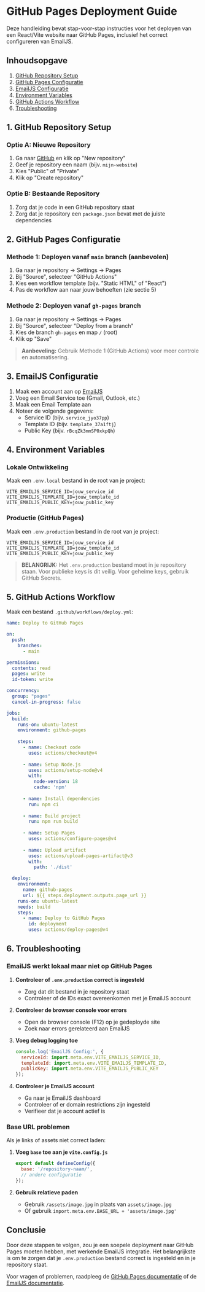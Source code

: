 # GitHub Pages Deployment Guide

Deze handleiding bevat stap-voor-stap instructies voor het deployen van een React/Vite website naar GitHub Pages, inclusief het correct configureren van EmailJS.

## Inhoudsopgave
1. [GitHub Repository Setup](#1-github-repository-setup)
2. [GitHub Pages Configuratie](#2-github-pages-configuratie)
3. [EmailJS Configuratie](#3-emailjs-configuratie)
4. [Environment Variables](#4-environment-variables)
5. [GitHub Actions Workflow](#5-github-actions-workflow)
6. [Troubleshooting](#6-troubleshooting)

## 1. GitHub Repository Setup

### Optie A: Nieuwe Repository
1. Ga naar [GitHub](https://github.com) en klik op "New repository"
2. Geef je repository een naam (bijv. `mijn-website`)
3. Kies "Public" of "Private"
4. Klik op "Create repository"

### Optie B: Bestaande Repository
1. Zorg dat je code in een GitHub repository staat
2. Zorg dat je repository een `package.json` bevat met de juiste dependencies

## 2. GitHub Pages Configuratie

### Methode 1: Deployen vanaf `main` branch (aanbevolen)
1. Ga naar je repository → Settings → Pages
2. Bij "Source", selecteer "GitHub Actions"
3. Kies een workflow template (bijv. "Static HTML" of "React")
4. Pas de workflow aan naar jouw behoeften (zie sectie 5)

### Methode 2: Deployen vanaf `gh-pages` branch
1. Ga naar je repository → Settings → Pages
2. Bij "Source", selecteer "Deploy from a branch"
3. Kies de branch `gh-pages` en map `/` (root)
4. Klik op "Save"

> **Aanbeveling:** Gebruik Methode 1 (GitHub Actions) voor meer controle en automatisering.

## 3. EmailJS Configuratie

1. Maak een account aan op [EmailJS](https://www.emailjs.com/)
2. Voeg een Email Service toe (Gmail, Outlook, etc.)
3. Maak een Email Template aan
4. Noteer de volgende gegevens:
   - Service ID (bijv. `service_jyo37pp`)
   - Template ID (bijv. `template_37a1ftj`)
   - Public Key (bijv. `rBcqZk3mmSP0xkpQh`)

## 4. Environment Variables

### Lokale Ontwikkeling
Maak een `.env.local` bestand in de root van je project:

```
VITE_EMAILJS_SERVICE_ID=jouw_service_id
VITE_EMAILJS_TEMPLATE_ID=jouw_template_id
VITE_EMAILJS_PUBLIC_KEY=jouw_public_key
```

### Productie (GitHub Pages)
Maak een `.env.production` bestand in de root van je project:

```
VITE_EMAILJS_SERVICE_ID=jouw_service_id
VITE_EMAILJS_TEMPLATE_ID=jouw_template_id
VITE_EMAILJS_PUBLIC_KEY=jouw_public_key
```

> **BELANGRIJK:** Het `.env.production` bestand moet in je repository staan. Voor publieke keys is dit veilig. Voor geheime keys, gebruik GitHub Secrets.

## 5. GitHub Actions Workflow

Maak een bestand `.github/workflows/deploy.yml`:

```yaml
name: Deploy to GitHub Pages

on:
  push:
    branches:
      - main

permissions:
  contents: read
  pages: write
  id-token: write

concurrency:
  group: "pages"
  cancel-in-progress: false

jobs:
  build:
    runs-on: ubuntu-latest
    environment: github-pages
    
    steps:
      - name: Checkout code
        uses: actions/checkout@v4
        
      - name: Setup Node.js
        uses: actions/setup-node@v4
        with:
          node-version: 18
          cache: 'npm'
          
      - name: Install dependencies
        run: npm ci
        
      - name: Build project
        run: npm run build
        
      - name: Setup Pages
        uses: actions/configure-pages@v4
        
      - name: Upload artifact
        uses: actions/upload-pages-artifact@v3
        with:
          path: './dist'

  deploy:
    environment:
      name: github-pages
      url: ${{ steps.deployment.outputs.page_url }}
    runs-on: ubuntu-latest
    needs: build
    steps:
      - name: Deploy to GitHub Pages
        id: deployment
        uses: actions/deploy-pages@v4
```

## 6. Troubleshooting

### EmailJS werkt lokaal maar niet op GitHub Pages
1. **Controleer of `.env.production` correct is ingesteld**
   - Zorg dat dit bestand in je repository staat
   - Controleer of de IDs exact overeenkomen met je EmailJS account

2. **Controleer de browser console voor errors**
   - Open de browser console (F12) op je gedeployde site
   - Zoek naar errors gerelateerd aan EmailJS

3. **Voeg debug logging toe**
   ```javascript
   console.log('EmailJS Config:', {
     serviceId: import.meta.env.VITE_EMAILJS_SERVICE_ID,
     templateId: import.meta.env.VITE_EMAILJS_TEMPLATE_ID,
     publicKey: import.meta.env.VITE_EMAILJS_PUBLIC_KEY
   });
   ```

4. **Controleer je EmailJS account**
   - Ga naar je EmailJS dashboard
   - Controleer of er domain restrictions zijn ingesteld
   - Verifieer dat je account actief is

### Base URL problemen
Als je links of assets niet correct laden:

1. **Voeg `base` toe aan je `vite.config.js`**
   ```javascript
   export default defineConfig({
     base: '/repository-naam/',
     // andere configuratie
   });
   ```

2. **Gebruik relatieve paden**
   - Gebruik `/assets/image.jpg` in plaats van `assets/image.jpg`
   - Of gebruik `import.meta.env.BASE_URL + 'assets/image.jpg'`

## Conclusie

Door deze stappen te volgen, zou je een soepele deployment naar GitHub Pages moeten hebben, met werkende EmailJS integratie. Het belangrijkste is om te zorgen dat je `.env.production` bestand correct is ingesteld en in je repository staat.

Voor vragen of problemen, raadpleeg de [GitHub Pages documentatie](https://docs.github.com/en/pages) of de [EmailJS documentatie](https://www.emailjs.com/docs/).
